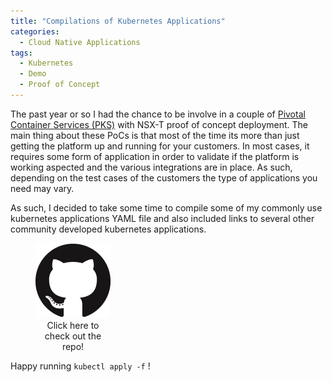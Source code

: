 ```yaml
---
title: "Compilations of Kubernetes Applications"
categories: 
  - Cloud Native Applications
tags:
  - Kubernetes
  - Demo
  - Proof of Concept
---
```


The past year or so I had the chance to be involve in a couple of [Pivotal Container Services (PKS)](https://docs.pivotal.io/pks/1-7/index.html) with NSX-T proof of concept deployment. The main thing about these PoCs is that most of the time its more than just getting the platform up and running for your customers. In most cases, it requires some form of application in order to validate if the platform is working aspected and the various integrations are in place. As such, depending on the test cases of the customers the type of applications you need may vary.

As such, I decided to take some time to compile some of my commonly use kubernetes applications YAML file and also included links to several other community developed kubernetes applications.

<figure style="width: 120px" class="align-center">
  <a href="https://github.com/Physium/kubernetes-demo-applications"><img src="/assets/images/GitHub-Mark-120px-plus.png" alt="Github Mark"></a>
  <figcaption style="text-align: center;">Click here to check out the repo!</figcaption>
</figure> 

Happy running ```kubectl apply -f``` !